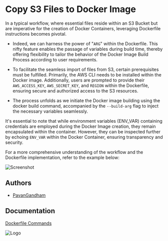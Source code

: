 
# Copy S3 Files to Docker Image

In a typical workflow, where essential files reside within an S3 Bucket but are imperative for the creation of Docker Containers, leveraging Dockerfile instructions becomes pivotal.

- Indeed, we can harness the power of "`ARG`" within the Dockerfile. This nifty feature enables the passage of variables during build time, thereby offering flexibility to tailor the behavior of the Docker Image Build Process according to user requirements.

- To facilitate the seamless import of files from S3, certain prerequisites must be fulfilled. Primarily, the AWS CLI needs to be installed within the Docker image. Additionally, users are prompted to provide their `AWS_ACCESS_KEY`, `AWS_SECRET_KEY`, and `REGION` within the Dockerfile, ensuring secure and authorized access to the S3 resources.


- The process unfolds as we initiate the Docker image building using the docker build command, accompanied by the `--build-arg` flag to inject the necessary variables seamlessly.

It's essential to note that while environment variables (ENV_VAR) containing credentials are employed during the Docker Image creation, they remain encapsulated within the container. However, they can be inspected further by echoing `ENV_VAR` within the Docker Container, ensuring transparency and security.

For a more comprehensive understanding of the workflow and the Dockerfile implementation, refer to the example below:

![Screenshot](images/workflow.jpeg)



## Authors

- [PavanGandham](https://linktr.ee/venkatasaipavanGandham)


## Documentation

[Dockerfile Commands](https://docs.docker.com/reference/dockerfile/)


![Logo](https://miro.medium.com/v2/resize:fit:600/0*nX1z5vaygpdwyukK.jpeg)

